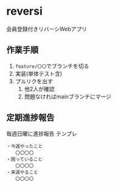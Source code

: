 # reversi
会員登録付きリバーシWebアプリ
## 作業手順

1. `feature/〇〇`でブランチを切る
2. 実装(単体テスト含)
3. プルリクを出す
   1. 他2人が確認
   2. 問題なければmainブランチにマージ
  
## 定期進捗報告
毎週日曜に進捗報告
テンプレ
```
・今週やったこと
　　〇〇〇〇
・困っていること
　　〇〇〇〇
・来週やること
　　〇〇〇〇
```
